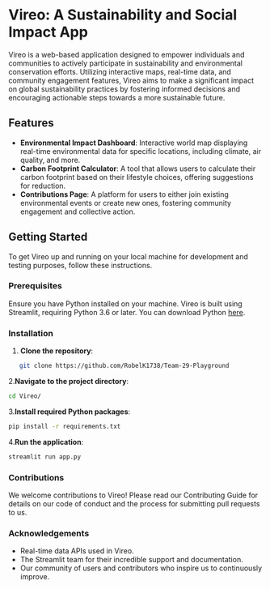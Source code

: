 # Vireo: A Sustainability and Social Impact App

Vireo is a web-based application designed to empower individuals and communities to actively participate in sustainability and environmental conservation efforts. Utilizing interactive maps, real-time data, and community engagement features, Vireo aims to make a significant impact on global sustainability practices by fostering informed decisions and encouraging actionable steps towards a more sustainable future.

## Features

- **Environmental Impact Dashboard**: Interactive world map displaying real-time environmental data for specific locations, including climate, air quality, and more.
- **Carbon Footprint Calculator**: A tool that allows users to calculate their carbon footprint based on their lifestyle choices, offering suggestions for reduction.
- **Contributions Page**: A platform for users to either join existing environmental events or create new ones, fostering community engagement and collective action.

## Getting Started

To get Vireo up and running on your local machine for development and testing purposes, follow these instructions.

### Prerequisites

Ensure you have Python installed on your machine. Vireo is built using Streamlit, requiring Python 3.6 or later. You can download Python [here](https://www.python.org/downloads/).

### Installation

1. **Clone the repository**:

```bash
   git clone https://github.com/RobelK1738/Team-29-Playground

```

2.**Navigate to the project directory**:

```bash
cd Vireo/

```

3.**Install required Python packages**:

```bash
pip install -r requirements.txt

```

4.**Run the application**:

```bash
streamlit run app.py

```

### Contributions

We welcome contributions to Vireo! Please read our Contributing Guide for details on our code of conduct and the process for submitting pull requests to us.

### Acknowledgements

- Real-time data APIs used in Vireo.
- The Streamlit team for their incredible support and documentation.
- Our community of users and contributors who inspire us to continuously improve.
